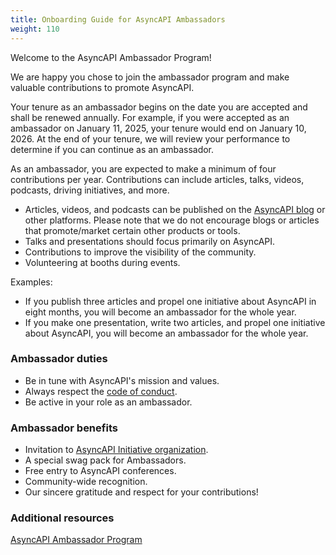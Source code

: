 ```yaml
---
title: Onboarding Guide for AsyncAPI Ambassadors
weight: 110
---
```


Welcome to the AsyncAPI Ambassador Program!

We are happy you chose to join the ambassador program and make valuable contributions to promote AsyncAPI.

Your tenure as an ambassador begins on the date you are accepted and shall be renewed annually. For example, if you were accepted as an ambassador on January 11, 2025, your tenure would end on January 10, 2026. At the end of your tenure, we will review your performance to determine if you can continue as an ambassador.

As an ambassador, you are expected to make a minimum of four contributions per year. Contributions can include articles, talks, videos, podcasts, driving initiatives, and more.

- Articles, videos, and podcasts can be published on the [AsyncAPI blog](https://www.asyncapi.com/blog) or other platforms. Please note that we do not encourage blogs or articles that promote/market certain other products or tools.
- Talks and presentations should focus primarily on AsyncAPI.
- Contributions to improve the visibility of the community.
- Volunteering at booths during events.

Examples:

- If you publish three articles and propel one initiative about AsyncAPI in eight months, you will become an ambassador for the whole year.
- If you make one presentation, write two articles, and propel one initiative about AsyncAPI, you will become an ambassador for the whole year.

### Ambassador duties

- Be in tune with AsyncAPI's mission and values.
- Always respect the [code of conduct](https://github.com/asyncapi/.github/blob/master/CODE_OF_CONDUCT.md).
- Be active in your role as an ambassador.

### Ambassador benefits

- Invitation to [AsyncAPI Initiative organization](https://github.com/orgs/asyncapi/people).
- A special swag pack for Ambassadors.
- Free entry to AsyncAPI conferences.
- Community-wide recognition.
- Our sincere gratitude and respect for your contributions!

### Additional resources

[AsyncAPI Ambassador Program](https://github.com/asyncapi/community/blob/master/AMBASSADOR_ORGANIZATION.md)
